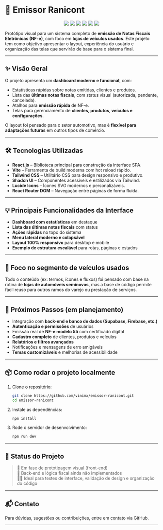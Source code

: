 # 🚀 Emissor Ranicont

<p align="center">
  <img src="https://img.shields.io/badge/React-20232A?style=for-the-badge&logo=react&logoColor=61DAFB" />
  <img src="https://img.shields.io/badge/Vite-646CFF?style=for-the-badge&logo=vite&logoColor=FFD62E" />
  <img src="https://img.shields.io/badge/Tailwind-06B6D4?style=for-the-badge&logo=tailwindcss&logoColor=white" />
  <img src="https://img.shields.io/badge/Shadcn_UI-18181B?style=for-the-badge&logo=data:image/svg+xml;base64,PHN2ZyBmaWxsPSIjZmZmIiB2aWV3Qm94PSIwIDAgMjQgMjQiIHdpZHRoPSIxNCIgaGVpZ2h0PSIxNCI+PHBhdGggZD0iTTExLjUgM0M2LjI1IDMgMiA3LjI1IDIgMTJzNC4yNSA5IDkuNSA5IDkuNS00LjI1IDkuNS05LTQuMjUtOS05LjUtOXptMCAxNmMtMy44MiAwLTctMy4xOC03LTdzMy4xOC03IDctNyA3IDMuMTggNyA3LTMuMTggNy03IDd6Ii8+PC9zdmc+" />
  <img src="https://img.shields.io/badge/Lucide-000000?style=for-the-badge&logo=lucide&logoColor=white" />
  <img src="https://img.shields.io/badge/React_Router-CA4245?style=for-the-badge&logo=react-router&logoColor=white" />
</p>

Protótipo visual para um sistema completo de **emissão de Notas Fiscais Eletrônicas (NF-e)**, com foco em **lojas de veículos usados**. Este projeto tem como objetivo apresentar o layout, experiência do usuário e organização das telas que servirão de base para o sistema final.

---

## ✨ Visão Geral

O projeto apresenta um **dashboard moderno e funcional**, com:

- Estatísticas rápidas sobre notas emitidas, clientes e produtos.
- Lista das **últimas notas fiscais**, com status visual (autorizada, pendente, cancelada).
- Atalhos para **emissão rápida** de NF-e.
- Telas para gerenciamento de **clientes, produtos, veículos e configurações**.

O layout foi pensado para o setor automotivo, mas é **flexível para adaptações futuras** em outros tipos de comércio.

---

## 🛠️ Tecnologias Utilizadas

- **React.js** – Biblioteca principal para construção da interface SPA.
- **Vite** – Ferramenta de build moderna com hot reload rápido.
- **Tailwind CSS** – Utilitário CSS para design responsivo e produtivo.
- **Shadcn UI** – Componentes acessíveis e estilizados via Tailwind.
- **Lucide Icons** – Ícones SVG modernos e personalizáveis.
- **React Router DOM** – Navegação entre páginas de forma fluida.

---

## 💡 Principais Funcionalidades da Interface

- **Dashboard com estatísticas** em destaque
- **Lista das últimas notas fiscais** com status
- **Ações rápidas** no topo do sistema
- **Menu lateral moderno e colapsável**
- **Layout 100% responsivo** para desktop e mobile
- **Exemplo de estrutura escalável** para rotas, páginas e estados

---

## 🎯 Foco no segmento de veículos usados

Todo o conteúdo (ex: termos, ícones e fluxos) foi pensado com base na rotina de **lojas de automóveis seminovos**, mas a base de código permite fácil reuso para outros ramos do varejo ou prestação de serviços.

---

## 🔮 Próximos Passos (em planejamento)

- Integração com **back-end e banco de dados (Supabase, Firebase, etc.)**
- **Autenticação e permissões** de usuários
- Emissão real de **NF-e modelo 55** com certificado digital
- **Cadastro completo** de clientes, produtos e veículos
- **Relatórios e filtros avançados**
- Notificações e mensagens de erro amigáveis
- **Temas customizáveis** e melhorias de acessibilidade

---

## 📦 Como rodar o projeto localmente

1. Clone o repositório:

   ```bash
   git clone https://github.com/vinimx/emissor-ranicont.git
   cd emissor-ranicont
   ```

2. Instale as dependências:

   ```bash
   npm install
   ```

3. Rode o servidor de desenvolvimento:
   ```bash
   npm run dev
   ```

---

## 📁 Status do Projeto

> 🧪 Em fase de prototipagem visual (front-end)  
> 🔧 Back-end e lógica fiscal ainda não implementados  
> 👨‍💻 Ideal para testes de interface, validação de design e organização do código

---

## 📬 Contato

Para dúvidas, sugestões ou contribuições, entre em contato via GitHub.

---
